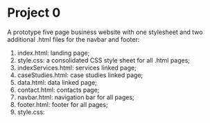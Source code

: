 # Project 0


A prototype five page business website with one stylesheet and two additional .html files for the navbar and footer:

1. index.html:  landing page; 
2. style.css:  a consolidated CSS style sheet for all .html pages; 
3. indexServices.html:  services linked page; 
4. caseStudies.html: case studies linked page; 
5. data.html:  data linked page; 
6. contact.html: contacts page; 
7. navbar.html: navigation bar for all pages; 
8. footer.html: footer for all pages; 
9. style.css: 

